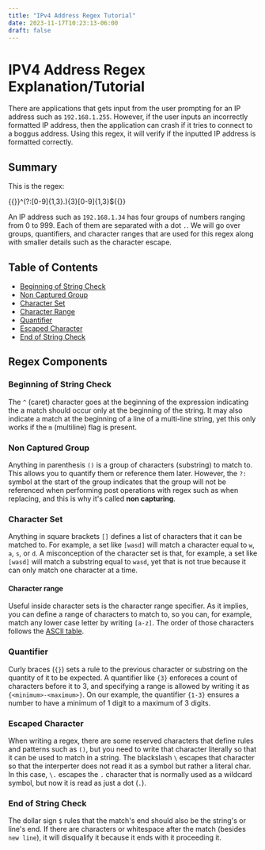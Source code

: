 ```yaml
---
title: "IPv4 Address Regex Tutorial"
date: 2023-11-17T10:23:13-06:00
draft: false
---
```


# IPV4 Address Regex Explanation/Tutorial

There are applications that gets input from the user prompting for an IP address such as `192.168.1.255`. However, if the user inputs an incorrectly formatted IP address, then the application can crash if it tries to connect to a boggus address. Using this regex, it will verify if the inputted IP address is formatted correctly.

## Summary

This is the regex:

{{<code-window language="c++">}}^(?:[0-9]{1,3}\.){3}[0-9]{1,3}${{</code-window>}}

An IP address such as `192.168.1.34` has four groups of numbers ranging from 0 to 999. Each of them are separated with a dot `.`. We will go over groups, quantifiers, and character ranges that are used for this regex along with smaller details such as the character escape.

## Table of Contents

- [Beginning of String Check](#beginning-of-string-check)
- [Non Captured Group](#non-captured-group)
- [Character Set](#character-set)
- [Character Range](#character-range)
- [Quantifier](#quantifier)
- [Escaped Character](#escaped-character)
- [End of String Check](#end-of-string-check)

## Regex Components

### Beginning of String Check
The `^` (caret) character goes at the beginning of the expression indicating the a match should occur only at the beginning of the string. It may also indicate a match at the beginning of a line of a multi-line string, yet this only works if the `m` (multiline) flag is present.

### Non Captured Group
Anything in parenthesis `()` is a group of characters (substring) to match to. This allows you to quantify them or reference them later. However, the `?:` symbol at the start of the group indicates that the group will not be referenced when performing post operations with regex such as when replacing, and this is why it's called __non capturing__.

### Character Set
Anything in square brackets `[]` defines a list of characters that it can be matched to. For example, a set like `[wasd]` will match a character equal to `w`, `a`, `s`, or `d`. A misconception of the character set is that, for example, a set like `[wasd]` will match a substring equal to `wasd`, yet that is not true because it can only match one character at a time.

#### Character range
Useful inside character sets is the character range specifier. As it implies, you can define a range of characters to match to, so you can, for example, match any lower case letter by writing `[a-z]`. The order of those characters follows the [ASCII table](https://www.asciitable.com/).

### Quantifier
Curly braces (`{}`) sets a rule to the previous character or substring on the quantity of it to be expected. A quantifier like `{3}` enforeces a count of characters before it to 3, and specifying a range is allowed by writing it as `{<minimum>-<maximum>}`. On our example, the quantifier `{1-3}` ensures a number to have a minimum of 1 digit to a maximum of 3 digits.

### Escaped Character
When writing a regex, there are some reserved characters that define rules and patterns such as `()`, but you need to write that character literally so that it can be used to match in a string. The blackslash `\` escapes that character so that the interperter does not read it as a symbol but rather a literal char. In this case, `\.` escapes the `.` character that is normally used as a wildcard symbol, but now it is read as just a dot (`.`).

### End of String Check
The dollar sign `$` rules that the match's end should also be the string's or line's end. If there are characters or whitespace after the match (besides `new line`), it will disqualify it because it ends with it proceeding it.